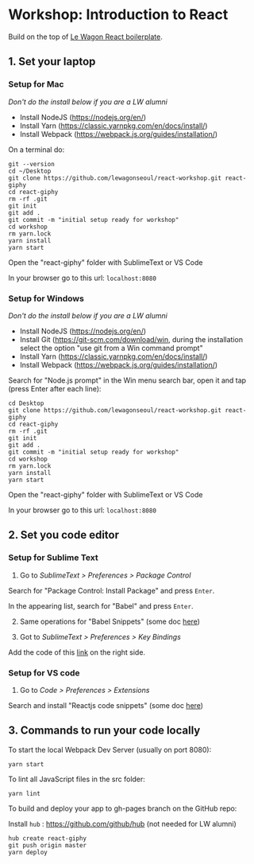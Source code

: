 # Workshop: Introduction to React 
Build on the top of [Le Wagon React boilerplate](https://github.com/lewagon/react-boilerplate).

## 1. Set your laptop
### Setup for Mac

_Don't do the install below if you are a LW alumni_
- Install NodeJS (https://nodejs.org/en/)
- Install Yarn (https://classic.yarnpkg.com/en/docs/install/)
- Install Webpack (https://webpack.js.org/guides/installation/)

On a terminal do:
```
git --version
cd ~/Desktop
git clone https://github.com/lewagonseoul/react-workshop.git react-giphy 
cd react-giphy
rm -rf .git
git init
git add .
git commit -m "initial setup ready for workshop" 
cd workshop
rm yarn.lock
yarn install
yarn start
```
Open the "react-giphy" folder with SublimeText or VS Code

In your browser go to this url: `localhost:8080`

### Setup for Windows

_Don't do the install below if you are a LW alumni_
- Install NodeJS (https://nodejs.org/en/)
- Install Git (https://git-scm.com/download/win, during the installation select the option "use git from a Win command prompt"
- Install Yarn (https://classic.yarnpkg.com/en/docs/install/)
- Install Webpack (https://webpack.js.org/guides/installation/)

Search for "Node.js prompt" in the Win menu search bar, open it and tap (press Enter after each line):
```
cd Desktop
git clone https://github.com/lewagonseoul/react-workshop.git react-giphy 
cd react-giphy
rm -rf .git
git init
git add .
git commit -m "initial setup ready for workshop" 
cd workshop
rm yarn.lock
yarn install
yarn start
```

Open the "react-giphy" folder with SublimeText or VS Code

In your browser go to this url: `localhost:8080`


## 2. Set you code editor
### Setup for Sublime Text
1. Go to _SublimeText > Preferences > Package Control_

Search for "Package Control: Install Package" and press `Enter`.

In the appearing list, search for "Babel" and press `Enter`.

2. Same operations for "Babel Snippets" (some doc [here](https://github.com/babel/babel-sublime-snippets))

3. Got to _SublimeText > Preferences > Key Bindings_

Add the code of this [link](https://gist.github.com/ssaunier/60d33d212564daadd5eeaebd3961be44) on the right side.

### Setup for VS code
1. Go to _Code > Preferences > Extensions_

Search and install "Reactjs code snippets" (some doc [here](https://github.com/babel/babel-sublime-snippets))

## 3. Commands to run your code locally
To start the local Webpack Dev Server (usually on port 8080):
```
yarn start
```

To lint all JavaScript files in the src folder:
```
yarn lint
```
To build and deploy your app to gh-pages branch on the GitHub repo:

Install `hub` : https://github.com/github/hub (not needed for LW alumni)

```
hub create react-giphy
git push origin master
yarn deploy
```

